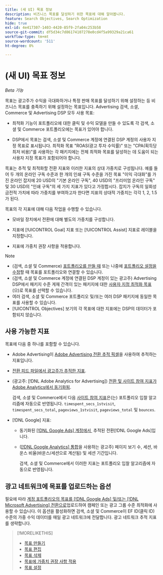 ```yaml
---
title: (새 UI) 목표 정보
description: 비즈니스 목표를 달성하기 위한 목표에 대해 알아봅니다.
feature: Search Objectives, Search Optimization
hide: true
exl-id: 4e417307-1403-4420-85f9-2fa04c253b58
source-git-commit: df5d34c7d86174107278e0cd4f5a99329a21ca61
workflow-type: tm+mt
source-wordcount: '511'
ht-degree: 0%

---
```


# (새 UI) 목표 정보

*Beta 기능*

목표는 광고주가 수익을 극대화하거나 특정 판매 목표를 달성하기 위해 설정하는 등 비즈니스 목표를 충족하기 위해 설정하는 목표입니다. Advertising 검색, 소셜, Commerce 및 Advertising DSP 모두 사용 목표:

* 최적화 기능이 포트폴리오에 대한 클릭 및 수익 모델을 만들 수 있도록 각 검색, 소셜 및 Commerce 포트폴리오에는 목표가 있어야 합니다.

* DSP에서 목표는 검색, 소셜 및 Commerce 계정에 연결된 DSP 계정의 사용자 지정 목표로 표시됩니다. 최적화 목표 &quot;ROAS(광고 투자 수익률)&quot; 또는 &quot;CPA(획득당 최저 비용)&quot;를 사용하는 각 패키지에는 전체 최적화 목표를 달성하는 데 도움이 되는 사용자 지정 목표가 포함되어야 합니다.

목표는 추적 및 최적화할 전환 지표와 이러한 지표의 상대 가중치로 구성됩니다. 예를 들어 두 개의 온라인 구독 수준과 한 개의 인쇄 구독 수준을 가진 목표 &quot;이익 극대화&quot;를 가진 온라인 잡지에 20 USD의 &quot;기본 온라인 구독&quot;, 40 USD의 &quot;프리미엄 온라인 구독&quot; 및 30 USD의 &quot;인쇄 구독&quot;의 세 가지 지표가 있다고 가정합시다. 잡지가 구독의 일회성 금전적 가치에 따라 가중치를 부여하고자 한다면 지표의 상대적 가중치는 각각 1, 2, 1.5가 된다.

목표의 각 지표에 대해 다음 작업을 수행할 수 있습니다.

* 모바일 장치에서 전환에 대해 별도의 가중치를 구성합니다.

* 지표에 [!UICONTROL Goal] 지표 또는 [!UICONTROL Assist] 지표로 레이블을 지정합니다.

* 지표에 가중치 권장 사항을 적용합니다.

>[!NOTE]
>* (검색, 소셜 및 Commerce) [포트폴리오를 만들 때](/help/search-social-commerce/new-ui/manage/portfolios/portfolio-create.md) 또는 나중에 [포트폴리오 설정을 수정](/help/search-social-commerce/new-ui/manage/portfolios/portfolio-edit.md)할 때 목표를 포트폴리오와 연결할 수 있습니다.
>* (검색, 소셜 및 Commerce 계정에 연결된 DSP 계정이 있는 광고주) Advertising DSP에서 패키지 수준 게재 간격이 있는 패키지에 대한 [사용자 지정 최적화 목표](/help/dsp/campaign-management/packages/package-settings.md)(으)로 목표를 선택할 수 있습니다.
>* 여러 검색, 소셜 및 Commerce 포트폴리오 및/또는 여러 DSP 패키지에 동일한 목표를 사용할 수 있습니다.
>* [!UICONTROL Objectives] 보기의 각 목표에 대한 지표에는 DSP의 데이터가 포함되지 않습니다.

## 사용 가능한 지표

목표에 다음 중 하나를 포함할 수 있습니다.

* Adobe Advertising이 [Adobe Advertising 전환 추적 픽셀](/help/search-social-commerce/tracking/conversion-tracking-advertising.md)을 사용하여 추적하는 지표입니다.

* [전환 피드 파일에서 광고주가 추적한 지표](/help/search-social-commerce/tracking/conversion-tracking-about.md).<!-- Search only, or might DSP-only clients also have these? -->

* (광고주: [!DNL Adobe Analytics for Advertising]) [전환 및 사이트 참여 지표가 Adobe Analytics에서 동기화됨](/help/integrations/analytics/overview.md).

  검색, 소셜 및 Commerce에서 다음 [사이트 참여 지표](/help/integrations/analytics/analytics-data-in-advertising.md)은(는) 포트폴리오 입찰 알고리즘에 자동으로 반영됩니다. `timespent_secs_1stvisit`, `timespent_secs_total`, `pageviews_1stvisit`, `pageviews_total` 및 `bounces`.

* [!DNL Google] 지표:<!-- Search only, or might DSP-only clients also have these? -->

   * 동기화된 [[!DNL Google Ads] 계정에서 &#x200B;](/help/search-social-commerce/campaign-management/introduction/google-conversion-data.md) 추적된 전환[!DNL Google Ads]입니다.

   * ([[!DNL Google Analytics] 통합](/help/search-social-commerce/admin/data-sources/data-source-about.md)을 사용하는 광고주) 페이지 보기 수, 세션, 바운스 비율(바운스/세션으로 계산됨) 및 세션 기간입니다.

     검색, 소셜 및 Commerce에서 이러한 지표는 포트폴리오 입찰 알고리즘에 자동으로 반영됩니다.

## 광고 네트워크에 목표를 업로드하는 옵션

필요에 따라 [계정 포트폴리오의 목표를  [!DNL Google Ads] 및/또는 [!DNL Microsoft Advertising] 전환으로](/help/search-social-commerce/tools/objective-upload-to-networks.md)업로드하여 캠페인 또는 광고 그룹 수준 최적화에 사용할 수 있습니다. 이 옵션을 활성화하면 검색, 소셜 및 Commerce이 EF ID(클릭 ID) 수준의 가중 수익 데이터를 매일 광고 네트워크에 전달합니다. 광고 네트워크 추적 지표를 생략합니다.

>[!MORELIKETHIS]
>
>* [목표 만들기](objective-create.md)
>* [목표 편집](objective-edit.md)
>* [목표 삭제](objective-delete.md)
>* [목표에 가중치 권장 사항 적용](objective-apply-weight-recommendations.md)
>* [목표 설정](objective-settings.md)

